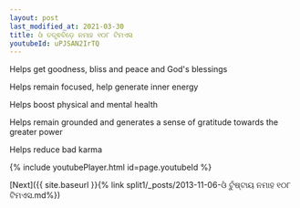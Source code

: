 ```yaml
---
layout: post
last_modified_at: 2021-03-30
title: ଓଁ ତତ୍ତ୍ଵବିଡ଼େ ନମାହ ୧୦୮ ଟିମଏସ
youtubeId: uPJSAN2IrTQ
---
```

 
 
Helps get goodness, bliss and peace and God's blessings
 
Helps remain focused, help generate inner energy 
 
Helps boost physical and mental health 
 
Helps remain grounded and generates a sense of gratitude towards the greater power 
 
Helps reduce bad karma
 
 
 
 


{% include youtubePlayer.html id=page.youtubeId %}
 
[Next]({{ site.baseurl }}{% link  split1/_posts/2013-11-06-ଓଁ ଟୁଁଷ୍ଟାୟ ନମାହ ୧୦୮ ଟିମଏସ.md%})
 
